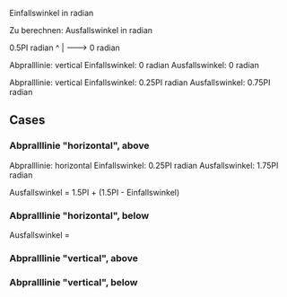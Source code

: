 Einfallswinkel in radian

Zu berechnen: Ausfallswinkel in radian


0.5PI radian
^
|
---> 0 radian

Abpralllinie: vertical
Einfallswinkel: 0 radian
Ausfallswinkel: 0 radian

Abpralllinie: vertical
Einfallswinkel: 0.25PI radian
Ausfallswinkel: 0.75PI radian

## Cases

### Abpralllinie "horizontal", above

Abpralllinie: horizontal
Einfallswinkel: 0.25PI radian
Ausfallswinkel: 1.75PI radian

Ausfallswinkel = 1.5PI + (1.5PI - Einfallswinkel)

### Abpralllinie "horizontal", below

Ausfallswinkel = 

### Abpralllinie "vertical", above



### Abpralllinie "vertical", below

